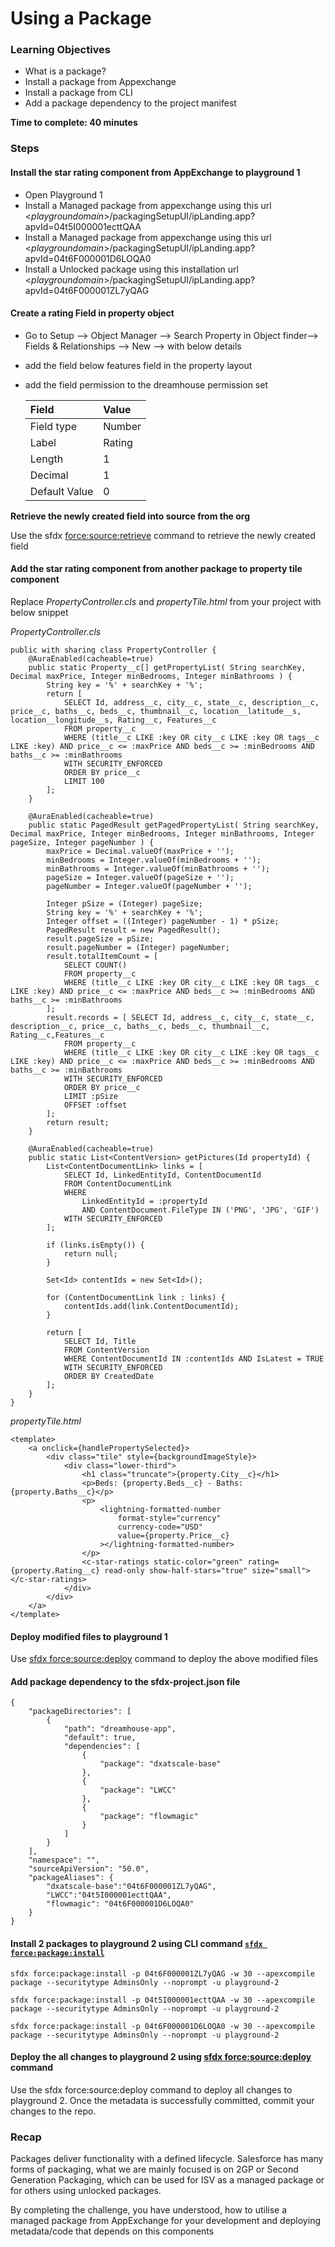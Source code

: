 # Using a Package

### **Learning Objectives**

* What is a package?
* Install a package from Appexchange
* Install a package from CLI
* Add a package dependency to the project manifest

**Time to complete: 40 minutes**

### **Steps**

#### **Install the star rating component from AppExchange to playground 1**

* Open Playground 1
* Install a Managed package from appexchange using this url &lt;_playgroundomain_&gt;/packagingSetupUI/ipLanding.app?apvId=04t5I000001ecttQAA
* Install a Managed package from appexchange using this url &lt;_playgroundomain_&gt;/packagingSetupUI/ipLanding.app?apvId=04t6F000001D6LOQA0
* Install a Unlocked package using this installation url &lt;_playgroundomain_&gt;/packagingSetupUI/ipLanding.app?apvId=04t6F000001ZL7yQAG

#### **Create a rating Field in property object**

* Go to Setup --&gt; Object Manager --&gt; Search Property in Object finder--&gt; Fields & Relationships --&gt; New --&gt; with below details
* add the field below features field in the property layout
* add the field permission to the dreamhouse permission set

  | Field | Value |
  | :--- | :--- |
  | Field type | Number |
  | Label | Rating |
  | Length | 1 |
  | Decimal | 1 |
  | Default Value | 0 |

**Retrieve the newly created field into source from the org**

Use the sfdx [force:source:retrieve](https://developer.salesforce.com/docs/atlas.en-us.sfdx_cli_reference.meta/sfdx_cli_reference/cli_reference_force_source.htm#cli_reference_retrieve) command to retrieve the newly created field 

#### **Add the star rating component from another package to property tile component**

Replace _PropertyController.cls_ and _propertyTile.html_ from your project with below snippet

_PropertyController.cls_

```text
public with sharing class PropertyController {
    @AuraEnabled(cacheable=true)
    public static Property__c[] getPropertyList( String searchKey, Decimal maxPrice, Integer minBedrooms, Integer minBathrooms ) {
        String key = '%' + searchKey + '%';
        return [
            SELECT Id, address__c, city__c, state__c, description__c, price__c, baths__c, beds__c, thumbnail__c, location__latitude__s, location__longitude__s, Rating__c, Features__c
            FROM property__c
            WHERE (title__c LIKE :key OR city__c LIKE :key OR tags__c LIKE :key) AND price__c <= :maxPrice AND beds__c >= :minBedrooms AND baths__c >= :minBathrooms
            WITH SECURITY_ENFORCED
            ORDER BY price__c
            LIMIT 100
        ];
    }

    @AuraEnabled(cacheable=true)
    public static PagedResult getPagedPropertyList( String searchKey, Decimal maxPrice, Integer minBedrooms, Integer minBathrooms, Integer pageSize, Integer pageNumber ) {
        maxPrice = Decimal.valueOf(maxPrice + '');
        minBedrooms = Integer.valueOf(minBedrooms + '');
        minBathrooms = Integer.valueOf(minBathrooms + '');
        pageSize = Integer.valueOf(pageSize + '');
        pageNumber = Integer.valueOf(pageNumber + '');

        Integer pSize = (Integer) pageSize;
        String key = '%' + searchKey + '%';
        Integer offset = ((Integer) pageNumber - 1) * pSize;
        PagedResult result = new PagedResult();
        result.pageSize = pSize;
        result.pageNumber = (Integer) pageNumber;
        result.totalItemCount = [
            SELECT COUNT()
            FROM property__c
            WHERE (title__c LIKE :key OR city__c LIKE :key OR tags__c LIKE :key) AND price__c <= :maxPrice AND beds__c >= :minBedrooms AND baths__c >= :minBathrooms
        ];
        result.records = [ SELECT Id, address__c, city__c, state__c, description__c, price__c, baths__c, beds__c, thumbnail__c, Rating__c,Features__c
            FROM property__c
            WHERE (title__c LIKE :key OR city__c LIKE :key OR tags__c LIKE :key) AND price__c <= :maxPrice AND beds__c >= :minBedrooms AND baths__c >= :minBathrooms
            WITH SECURITY_ENFORCED
            ORDER BY price__c
            LIMIT :pSize
            OFFSET :offset
        ];
        return result;
    }

    @AuraEnabled(cacheable=true)
    public static List<ContentVersion> getPictures(Id propertyId) {
        List<ContentDocumentLink> links = [
            SELECT Id, LinkedEntityId, ContentDocumentId
            FROM ContentDocumentLink
            WHERE
                LinkedEntityId = :propertyId
                AND ContentDocument.FileType IN ('PNG', 'JPG', 'GIF')
            WITH SECURITY_ENFORCED
        ];

        if (links.isEmpty()) {
            return null;
        }

        Set<Id> contentIds = new Set<Id>();

        for (ContentDocumentLink link : links) {
            contentIds.add(link.ContentDocumentId);
        }

        return [
            SELECT Id, Title
            FROM ContentVersion
            WHERE ContentDocumentId IN :contentIds AND IsLatest = TRUE
            WITH SECURITY_ENFORCED
            ORDER BY CreatedDate
        ];
    }
}

```

_propertyTile.html_

```text
<template>
    <a onclick={handlePropertySelected}>
        <div class="tile" style={backgroundImageStyle}>
            <div class="lower-third">
                <h1 class="truncate">{property.City__c}</h1>
                <p>Beds: {property.Beds__c} - Baths: {property.Baths__c}</p>
                <p>
                    <lightning-formatted-number
                        format-style="currency"
                        currency-code="USD"
                        value={property.Price__c}
                    ></lightning-formatted-number>
                </p>
                <c-star-ratings static-color="green" rating={property.Rating__c} read-only show-half-stars="true" size="small"></c-star-ratings>
            </div>
        </div>
    </a>
</template>
```

#### **Deploy modified files to playground 1** 

Use [sfdx force:source:deploy](https://developer.salesforce.com/docs/atlas.en-us.sfdx_cli_reference.meta/sfdx_cli_reference/cli_reference_force_source.htm#cli_reference_deploy) command to deploy the above modified files

#### **Add package dependency to the sfdx-project.json file**

```text
{
    "packageDirectories": [
        {
            "path": "dreamhouse-app",
            "default": true,
            "dependencies": [
                {
                    "package": "dxatscale-base"
                },
                {
                    "package": "LWCC"
                },
                {
                    "package": "flowmagic"
                }
            ]
        }
    ],
    "namespace": "",
    "sourceApiVersion": "50.0",
    "packageAliases": {
        "dxatscale-base":"04t6F000001ZL7yQAG",
        "LWCC":"04t5I000001ecttQAA",
        "flowmagic": "04t6F000001D6LOQA0"
    }
}
```

#### Install 2 packages to playground 2 using CLI command [`sfdx force:package:install`](https://developer.salesforce.com/docs/atlas.en-us.sfdx_cli_reference.meta/sfdx_cli_reference/cli_reference_force_package.htm#cli_reference_version_list) 

```text
sfdx force:package:install -p 04t6F000001ZL7yQAG -w 30 --apexcompile package --securitytype AdminsOnly --noprompt -u playground-2

sfdx force:package:install -p 04t5I000001ecttQAA -w 30 --apexcompile package --securitytype AdminsOnly --noprompt -u playground-2

sfdx force:package:install -p 04t6F000001D6LOQA0 -w 30 --apexcompile package --securitytype AdminsOnly --noprompt -u playground-2
```

#### Deploy the all changes to playground 2 using [sfdx force:source:deploy](https://developer.salesforce.com/docs/atlas.en-us.sfdx_cli_reference.meta/sfdx_cli_reference/cli_reference_force_source.htm#cli_reference_deploy)  command

Use the sfdx force:source:deploy command to deploy all changes to playground 2. Once the metadata is successfully committed, commit your changes to the repo.

### **Recap**

Packages deliver functionality with a defined lifecycle. Salesforce has many forms of packaging, what we are mainly focused is on 2GP or Second Generation Packaging, which can be used for ISV as a managed package or for others using unlocked packages.

By completing the challenge, you have understood, how to utilise a managed package from AppExchange for your development and deploying metadata/code that depends on this components

